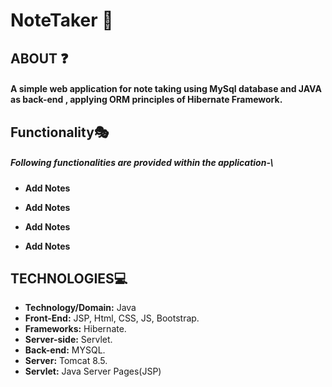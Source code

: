 #  NoteTaker 🎫

## ABOUT ❓

 #### A simple web application for note taking using MySql database and JAVA as back-end , applying ORM principles of Hibernate Framework.
 
 ## Functionality🎭
##### Following functionalities are provided within the application-\


- **Add Notes**

- **Add Notes**

- **Add Notes**

- **Add Notes**
 
## TECHNOLOGIES💻

- **Technology/Domain:** Java
- **Front-End:** JSP, Html, CSS, JS, Bootstrap.
- **Frameworks:** Hibernate.
- **Server-side:** Servlet.
- **Back-end:** MYSQL.
- **Server:** Tomcat 8.5.
- **Servlet:** Java Server Pages(JSP)
